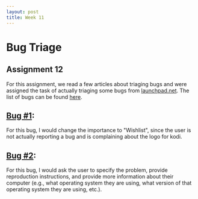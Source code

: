 ```yaml
---
layout: post
title: Week 11
---
```


# Bug Triage
## Assignment 12

For this assignment, we read a few articles about triaging bugs and were assigned the task of actually triaging some bugs from [launchpad.net](https://launchpad.net/). The list of bugs can be found [here](https://bugs.launchpad.net/bugs/+bugs?field.searchtext=&search=Search+Bug+Reports&field.scope=all&field.scope.target=).

## [Bug #1](https://bugs.launchpad.net/ubuntu/+source/kodi/+bug/1805417):

For this bug, I would change the importance to "Wishlist", since the user is not actually reporting a bug and is complaining about the logo for kodi.

## [Bug #2](https://bugs.launchpad.net/aptdaemon/+bug/1805311):
For this bug, I would ask the user to specify the problem, provide reproduction instructions, and provide more information about their computer (e.g., what operating system they are using, what version of that operating system they are using, etc.). 
